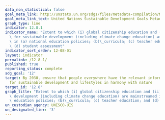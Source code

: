 ```yaml
---
data_non_statistical: false
goal_meta_link: http://unstats.un.org/sdgs/files/metadata-compilation/Metadata-Goal-12.pdf
goal_meta_link_text: United Nations Sustainable Development Goals Metadata (pdf 782kB)
graph_type: line
indicator: 12.8.1
indicator_name: "Extent to which (i) global citizenship education and (ii) education\
  \ for sustainable development (including climate change education) are mainstreamed\
  \ in (a) national education policies; (b)\_curricula; (c) teacher education; and\
  \ (d) student assessment"
indicator_sort_order: 12-08-01
layout: indicator
permalink: /12-8-1/
published: true
reporting_status: complete
sdg_goal: '12'
target: By 2030, ensure that people everywhere have the relevant information and awareness
  for sustainable development and lifestyles in harmony with nature
target_id: '12.8'
graph_title: "Extent to which (i) global citizenship education and (ii) education for sustainable\
  \ development (including climate change education) are mainstreamed in (a) national\
  \ education policies; (b)\_curricula; (c) teacher education; and (d) student assessment"
un_custodian_agency: UNESCO-UIS
un_designated_tier: '3'
---
```

